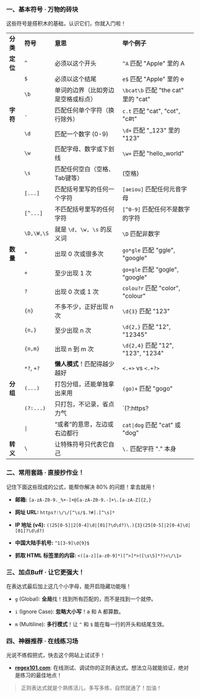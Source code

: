### 一、基本符号 · 万物的砖块

这些符号是搭积木的基础，认识它们，你就入门啦！

|   |   |   |   |
|---|---|---|---|
|**分类**|**符号**|**意思**|**举个例子**|
|**定位**|`^`|必须以这个开头|`^A` 匹配 "Apple" 里的 A|
||`$`|必须以这个结尾|`e$` 匹配 "Apple" 里的 e|
||`\b`|单词的边界（比如旁边是空格或标点）|`\bcat\b` 匹配 "the cat" 里的 "cat"|
|**字符**|`.`|匹配任何单个字符（换行除外）|`c.t` 匹配 "cat", "cot", "c#t"|
||`\d`|匹配一个数字 (0-9)|`\d+` 匹配 "_123" 里的 "123"|
||`\w`|匹配字母、数字或下划线|`\w+` 匹配 "hello_world"|
||`\s`|匹配任何空白（空格、Tab键等）|(空格)|
||`[...]`|匹配括号里写的任何一个字符|`[aeiou]` 匹配任何元音字母|
||`[^...]`|不匹配括号里写的任何字符|`[^0-9]` 匹配任何不是数字的字符|
||`\D,\W,\S`|就是 `\d, \w, \s` 的反义词|`\D` 匹配非数字|
|**数量**|`*`|出现 0 次或很多次|`go*gle` 匹配 "ggle", "google"|
||`+`|至少出现 1 次|`go+gle` 匹配 "gogle", "google"|
||`?`|出现 0 次或 1 次|`colou?r` 匹配 "color", "colour"|
||`{n}`|不多不少，正好出现 n 次|`\d{3}` 匹配 "123"|
||`{n,}`|至少出现 n 次|`\d{2,}` 匹配 "12", "12345"|
||`{n,m}`|出现 n 到 m 次|`\d{2,4}` 匹配 "12", "123", "1234"|
||`*?`, `+?`|**懒人模式**！匹配得越少越好|`<.+>` vs `<.+?>`|
|**分组**|`(...)`|打包分组，还能单独拿出来用|`(go)+` 匹配 "gogo"|
||`(?:...)`|只打包，不记录，省点力气|`(?:https?|
||`\|`|“或者”的意思，左边或右边都行|`cat\|dog` 匹配 "cat" 或 "dog"|
|**转义**|`\`|让特殊符号只代表它自己|`\.` 匹配字符 "." 本身|

### 二、常用套路 · 直接抄作业！

记住下面这些现成的公式，能帮你解决 80% 的问题！拿去就用！

- **邮箱:** `[a-zA-Z0-9._%+-]+@[a-zA-Z0-9.-]+\.[a-zA-Z]{2,}`
    
- **网址 URL:** `https?:\/\/[^\s/$.?#].[^\s]*`
    
- **IP 地址 (v4):** `((25[0-5]|2[0-4]\d|[01]?\d\d?)\.){3}(25[0-5]|2[0-4]\d|[01]?\d\d?)`
    
- **中国大陆手机号:** `^1[3-9]\d{9}$`
    
- **抓取 HTML 标签里的内容:** `<([a-z][a-z0-9]*)[^>]*>([\s\S]*?)<\/\1>`
    

### 三、加点Buff · 让它更强大！

在表达式最后加上这几个小字母，能开启隐藏功能哦！

- `g` (Global): **全局**找！找到所有匹配的，而不是找到一个就停。
    
- `i` (Ignore Case): **忽略大小写**！a 和 A 都算数。
    
- `m` (Multiline): **多行模式**！让 `^` 和 `$` 能在每一行的开头和结尾生效。
    

### 四、神器推荐 · 在线练习场

光说不练假把式，快去这个网站上试试手！

- [**regex101.com**](https://regex101.com/ "null"): 在线测试、调试你的正则表达式。想法立马就能验证，绝对是练习的最佳地点！
    

> 正则表达式就是个熟练活儿，多写多练，自然就通了！加油！